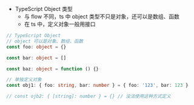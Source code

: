 - TypeScript Object 类型
  - 与 flow 不同，ts 中 object 类型不只是对象，还可以是数组、函数
  - 在 ts 中，定义对象一般用接口

```ts
// TypeScript Object
// object 可以是对象、数组、函数
const foo: object = {}

const bar: object = []

const baz: object = function () {}

// 单独定义对象
const obj1: { foo: string, bar: number } = { foo: '123', bar: 123 }

// const ojb2: { [string]: number } = {} // 没法使用这种方式定义

```
